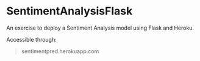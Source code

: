 # SentimentAnalysisFlask

An exercise to deploy a Sentiment Analysis model using Flask and Heroku.

Accessible through:
> sentimentpred.herokuapp.com
